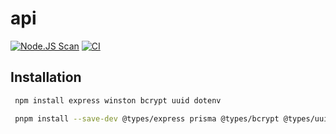 # api

[![Node.JS Scan](https://github.com/pakaiwa/api/actions/workflows/njsscan.yml/badge.svg)](https://github.com/pakaiwa/api/actions/workflows/njsscan.yml) [![CI](https://github.com/pakaiwa/api/actions/workflows/node.js.yml/badge.svg)](https://github.com/pakaiwa/api/actions/workflows/node.js.yml)

## Installation

```bash
 npm install express winston bcrypt uuid dotenv
```

```bash
 pnpm install --save-dev @types/express prisma @types/bcrypt @types/uuid jest @types/jest babel-jest @babel/preset-env supertest @types/supertest prettier eslint-plugin-prettier eslint eslint-plugin-import eslint-config-prettier
```
